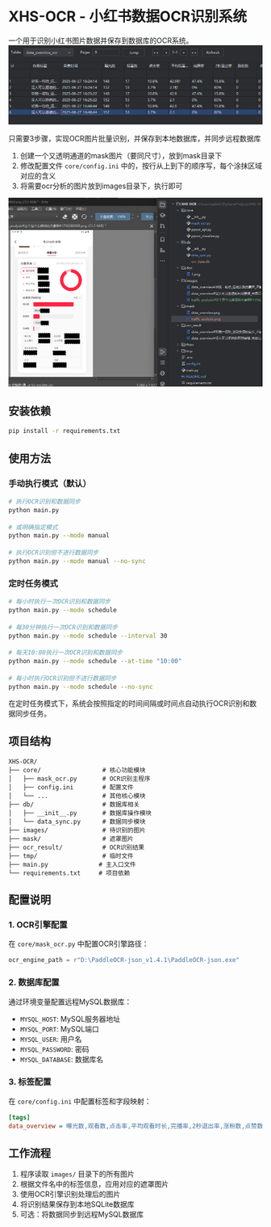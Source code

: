 # XHS-OCR - 小红书数据OCR识别系统

一个用于识别小红书图片数据并保存到数据库的OCR系统。
![](./doc/1.png)

只需要3步骤，实现OCR图片批量识别，并保存到本地数据库，并同步远程数据库

1. 创建一个又透明通道的mask图片（要同尺寸），放到mask目录下
2. 修改配置文件 `core/config.ini` 中的，按行从上到下的顺序写，每个涂抹区域对应的含义
3. 将需要ocr分析的图片放到images目录下，执行即可

![](./doc/2.png)
## 安装依赖

```bash
pip install -r requirements.txt
```

## 使用方法

### 手动执行模式（默认）

```bash
# 执行OCR识别和数据同步
python main.py

# 或明确指定模式
python main.py --mode manual

# 执行OCR识别但不进行数据同步
python main.py --mode manual --no-sync
```

### 定时任务模式

```bash
# 每小时执行一次OCR识别和数据同步
python main.py --mode schedule

# 每30分钟执行一次OCR识别和数据同步
python main.py --mode schedule --interval 30

# 每天10:00执行一次OCR识别和数据同步
python main.py --mode schedule --at-time "10:00"

# 每小时执行OCR识别但不进行数据同步
python main.py --mode schedule --no-sync
```

在定时任务模式下，系统会按照指定的时间间隔或时间点自动执行OCR识别和数据同步任务。

## 项目结构

```
XHS-OCR/
├── core/                 # 核心功能模块
│   ├── mask_ocr.py       # OCR识别主程序
│   ├── config.ini        # 配置文件
│   └── ...               # 其他核心模块
├── db/                   # 数据库相关
│   ├── __init__.py       # 数据库操作模块
│   └── data_sync.py      # 数据同步模块
├── images/               # 待识别的图片
├── mask/                 # 遮罩图片
├── ocr_result/           # OCR识别结果
├── tmp/                  # 临时文件
├── main.py              # 主入口文件
└── requirements.txt     # 项目依赖
```

## 配置说明

### 1. OCR引擎配置

在 `core/mask_ocr.py` 中配置OCR引擎路径：

```python
ocr_engine_path = r"D:\PaddleOCR-json_v1.4.1\PaddleOCR-json.exe"
```

### 2. 数据库配置

通过环境变量配置远程MySQL数据库：

- `MYSQL_HOST`: MySQL服务器地址
- `MYSQL_PORT`: MySQL端口
- `MYSQL_USER`: 用户名
- `MYSQL_PASSWORD`: 密码
- `MYSQL_DATABASE`: 数据库名

### 3. 标签配置

在 `core/config.ini` 中配置标签和字段映射：

```ini
[tags]
data_overview = 曝光数,观看数,点击率,平均观看时长,完播率,2秒退出率,涨粉数,点赞数,评论数,收藏数
```

## 工作流程

1. 程序读取 `images/` 目录下的所有图片
2. 根据文件名中的标签信息，应用对应的遮罩图片
3. 使用OCR引擎识别处理后的图片
4. 将识别结果保存到本地SQLite数据库
5. 可选：将数据同步到远程MySQL数据库